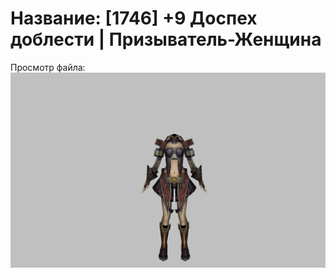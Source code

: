 # Название: [1746] +9 Доспех доблести | Призыватель-Женщина

Просмотр файла:
![p090003.png](p090003.png)